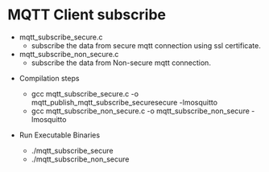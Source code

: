 # MQTT Client subscribe

- mqtt_subscribe_secure.c
    - subscribe the data from secure mqtt connection using ssl certificate.
- mqtt_subscribe_non_secure.c
    - subscribe the data from Non-secure mqtt connection.

* Compilation steps
    * gcc mqtt_subscribe_secure.c -o mqtt_publish_mqtt_subscribe_securesecure -lmosquitto
    * gcc mqtt_subscribe_non_secure.c -o mqtt_subscribe_non_secure -lmosquitto

* Run Executable Binaries
    * ./mqtt_subscribe_secure
    * ./mqtt_subscribe_non_secure